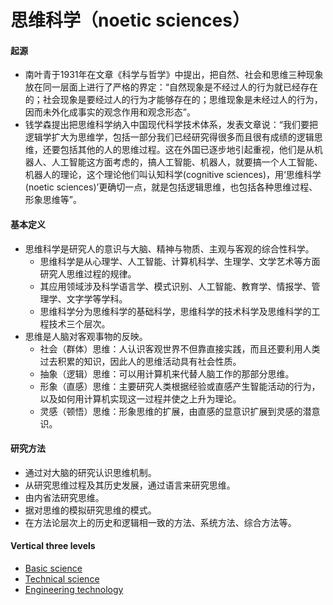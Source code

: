 # 思维科学（noetic sciences）

#### 起源

- 南叶青于1931年在文章《科学与哲学》中提出，把自然、社会和思维三种现象放在同一层面上进行了严格的界定：“自然现象是不经过人的行为就已经存在的；社会现象是要经过人的行为才能够存在的；思维现象是未经过人的行为，因而未外化成事实的观念作用和观念形态”。
- 钱学森提出把思维科学纳入中国现代科学技术体系，发表文章说：“我们要把逻辑学扩大为思维学，包括一部分我们已经研究得很多而且很有成绩的逻辑思维，还要包括其他的人的思维过程。这在外国已逐步地引起重视，他们是从机器人、人工智能这方面考虑的，搞人工智能、机器人，就要搞一个人工智能、机器人的理论，这个理论他们叫认知科学(cognitive sciences)，用‘思维科学(noetic sciences)’更确切一点，就是包括逻辑思维，也包括各种思维过程、形象思维等”。

#### 基本定义

- 思维科学是研究人的意识与大脑、精神与物质、主观与客观的综合性科学。
  - 思维科学是从心理学、人工智能、计算机科学、生理学、文学艺术等方面研究人思维过程的规律。
  - 其应用领域涉及科学语言学、模式识别、人工智能、教育学、情报学、管理学、文字学等学科。
  - 思维科学分为思维科学的基础科学，思维科学的技术科学及思维科学的工程技术三个层次。
- 思维是人脑对客观事物的反映。
  - 社会（群体）思维：人认识客观世界不但靠直接实践，而且还要利用人类过去积累的知识，因此人的思维活动具有社会性质。
  - 抽象（逻辑）思维：可以用计算机来代替人脑工作的那部分思维。
  - 形象（直感）思维：主要研究人类根据经验或直感产生智能活动的行为，以及如何用计算机实现这一过程并使之上升为理论。
  - 灵感（顿悟）思维：形象思维的扩展，由直感的显意识扩展到灵感的潜意识。

#### 研究方法

- 通过对大脑的研究认识思维机制。
- 从研究思维过程及其历史发展，通过语言来研究思维。
- 由内省法研究思维。
- 据对思维的模拟研究思维的模式。
- 在方法论层次上的历史和逻辑相一致的方法、系统方法、综合方法等。


#### Vertical three levels

- [Basic science](./basicScience/catalogBS.md)
- [Technical science](./technicalScience/catalogTS.md)
- [Engineering technology](./engineeringTechnology/catalogET.md)
